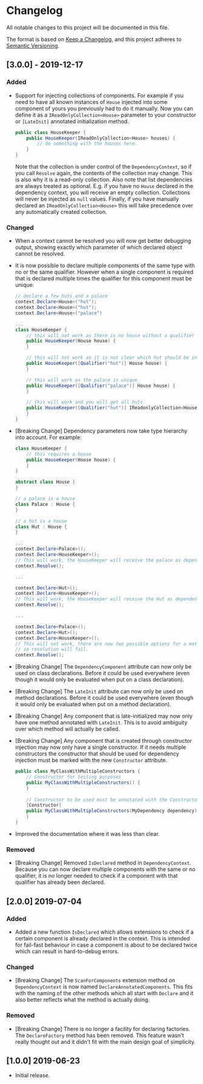 # Changelog
All notable changes to this project will be documented in this file.

The format is based on [Keep a Changelog](https://keepachangelog.com/en/1.0.0/),
and this project adheres to [Semantic Versioning](https://semver.org/spec/v2.0.0.html).

## [3.0.0] - 2019-12-17
### Added
* Support for injecting collections of components. For example if you need to have all known instances of `House` injected into some component of yours you previously had to do it manually. Now you can define it as a `IReadOnlyCollection<House>` parameter to your constructor or `[LateInit]` annotated initialization method. 

  ```c#
  public class HouseKeeper {
      public HouseKeeper(IReadOnlyCollection<House> houses) {
          // do something with the houses here.
      }
  }
  ```

  Note that the collection is under control of the `DependencyContext`, so if you call `Resolve` again, the contents of the collection may change. This is also why it is a read-only collection. Also note that list dependencies are always treated as optional. E.g. if you have no `House` declared in the dependency context, you will receive an empty collection. Collections will never be injected as `null` values. Finally, if you have manually declared an `IReadOnlyCollection<House>` this will take precedence over any automatically created collection.

### Changed
* When a context cannot be resolved you will now get better debugging output, showing exactly which parameter of which declared object cannot be resolved.
* It is now possible to declare multiple components of the same type with no or the same qualifier. However when a single component is required that is declared multiple times the qualifier for this component must be unique:

    ```c#
    // declare a few huts and a palace
    context.Declare<House>("hut");
    context.Declare<House>("hut");
    context.Declare<House>("palace")
    
    ...
    class HouseKeeper {
        // this will not work as there is no house without a qualifier
        public HouseKeeper(House house) {
        }
    
        // this will not work as it is not clear which hut should be injected
        public HouseKeeper([Qualifier("hut")] House house) {
        }
    
        // this will work as the palace is unique
        public HouseKeeper([Qualifier("palace")] House house) {
        }
    
        // this will work and you will get all huts
        public HouseKeeper([Qualifier("hut")] IReadonlyCollection<House> allHuts) {
        }
    }   
    ```
* [Breaking Change] Dependency parameters now take type hierarchy into account.  For example:
    ```c#
    class HouseKeeper {
        // this requires a house
        public HouseKeeper(House house) {
        }
    }
    
    abstract class House {
    }
    
    // a palace is a house
    class Palace : House {
    }
    
    // a hut is a house
    class Hut : House {
    }
    
    ...
    context.Declare<Palace>();
    context.Declare<HouseKeeper>();
    // This will work, the HouseKeeper will receive the palace as dependency.
    context.Resolve();
    
    ...
    
    context.Declare<Hut>();
    context.Declare<HouseKeeper>();
    // This will work, the HouseKeeper will receive the Hut as dependency.
    context.Resolve();
    
    ...
    
    context.Declare<Palace>();
    context.Declare<Hut>();
    context.Declare<HouseKeeper>();
    // This will not work, there are now two possible options for a matching house
    // so resolution will fail.
    context.Resolve();
    
    ```
* [Breaking Change] The `DependencyComponent` attribute can now only be used on class declarations. Before it could be used everywhere (even though it would only be evaluated when put on a class declaration).
* [Breaking Change] The `LateInit` attribute can now only be used on method declarations. Before it could be used everywhere (even though it would only be evaluated when put on a method declaration).
* [Breaking Change] Any component that is late-initialized may now only have one method annotated with `LateInit`. This is to avoid ambiguity over which method will actually be called.
* [Breaking Change] Any component that is created through constructor injection may now only have a single constructor. If it needs multiple constructors the constructor that should be used for dependency injection must be marked with the new `Constructor` attribute.

    ```c#
    public class MyClassWithMultipleConstructors {
        // Constructor for testing purposes    
        public MyClassWithMultipleConstructors() {
        }
     
        // Constructor to be used must be annotated with the Constructor attribute.
        [Constructor]      
        public MyClassWithMultipleConstructors(MyDependency dependency) {
        }
    }
    ```
* Improved the documentation where it was less than clear.

### Removed
* [Breaking Change] Removed `IsDeclared` method in `DependencyContext`. Because you can now declare multiple components with the same or no qualifier, it is no longer needed to check if a component with that qualifier has already been declared.

## [2.0.0] 2019-07-04
### Added
* Added a new function `IsDeclared` which allows extensions to check if a certain component is already declared in the context. This is intended for fail-fast behaviour in case a component is about to be declared twice which can result in hard-to-debug errors.

### Changed
* [Breaking Change] The `ScanForComponents` extension method on `DependencyContext` is now named `DeclareAnnotatedComponents`. This fits with the naming of the other methods which all start with  `Declare` and it also better reflects what the method is actually doing.

### Removed
* [Breaking Change] There is no longer a facility for declaring factories. The `DeclareFactory` method has been removed. This feature wasn't really thought out and it didn't fit with the main design goal of simplicity. 

## [1.0.0] 2019-06-23
* Initial release. 
